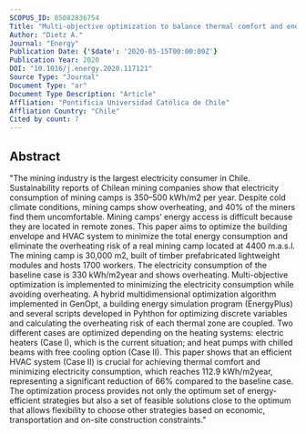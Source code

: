 ```yaml
---
SCOPUS_ID: 85082836754
Title: "Multi-objective optimization to balance thermal comfort and energy use in a mining camp located in the Andes Mountains at high altitude"
Author: "Dietz A."
Journal: "Energy"
Publication Date: {'$date': '2020-05-15T00:00:00Z'}
Publication Year: 2020
DOI: "10.1016/j.energy.2020.117121"
Source Type: "Journal"
Document Type: "ar"
Document Type Description: "Article"
Affliation: "Pontificia Universidad Católica de Chile"
Affliation Country: "Chile"
Cited by count: 7
---
```


## Abstract
"The mining industry is the largest electricity consumer in Chile. Sustainability reports of Chilean mining companies show that electricity consumption of mining camps is 350–500 kWh/m2 per year. Despite cold climate conditions, mining camps show overheating, and 40% of the miners find them uncomfortable. Mining camps’ energy access is difficult because they are located in remote zones. This paper aims to optimize the building envelope and HVAC system to minimize the total energy consumption and eliminate the overheating risk of a real mining camp located at 4400 m.a.s.l. The mining camp is 30,000 m2, built of timber prefabricated lightweight modules and hosts 1700 workers. The electricity consumption of the baseline case is 330 kWh/m2year and shows overheating. Multi-objective optimization is implemented to minimizing the electricity consumption while avoiding overheating. A hybrid multidimensional optimization algorithm implemented in GenOpt, a building energy simulation program (EnergyPlus) and several scripts developed in Pyhthon for optimizing discrete variables and calculating the overheating risk of each thermal zone are coupled. Two different cases are optimized depending on the heating systems: electric heaters (Case I), which is the current situation; and heat pumps with chilled beams with free cooling option (Case II). This paper shows that an efficient HVAC system (Case II) is crucial for achieving thermal comfort and minimizing electricity consumption, which reaches 112.9 kWh/m2year, representing a significant reduction of 66% compared to the baseline case. The optimization process provides not only the optimum set of energy-efficient strategies but also a set of feasible solutions close to the optimum that allows flexibility to choose other strategies based on economic, transportation and on-site construction constraints."

